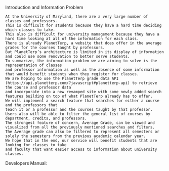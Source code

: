 Introduction and Information Problem

	At the University of Maryland, there are a very large number of classes and professors.
    This is difficult for students because they have a hard time deciding which classes to take.
    This also is difficult for university management because they have a hard time looking at all of the information for each class. 
    There is already PlanetTerp, a website that does offer in the average grades for the courses taught by professors. 
    But PlanetTerp’s architecture is limited in its display of information and could use some renovation to better serve students. 
    To summarize, the information problem we are aiming to solve is the representation of classes
    and professor information as well as the absence of some information that would benefit students when they register for classes.
    We are hoping to use the PlanetTerp grade data API (https://api.planetterp.com/?javascript#planetterp-api) to retrieve the course and professor data 
    and incorporate into a new revamped site with some newly added search features building on top of what PlanetTerp already has to offer. 
    We will implement a search feature that searches for either a course and the professors that
    teach it or a professor and the courses taught by that professor. 
    Users also will be able to filter the general list of courses by department, credits, and professors. 
    The strongest feature of concern, Average Grade, can be viewed and visualized from all the previously mentioned searches and filters.
    The Average grade can also be filtered to represent all semesters or solely the semesters from the previous academic calendar year. 
    We hope that in the end, our service will benefit students that are looking for classes to take
    and faculty that want easier access to information about university classes.

Developers Manual:

    

